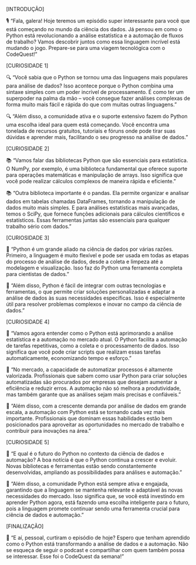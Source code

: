 [INTRODUÇÃO]

🎙️ “Fala, galera! Hoje teremos um episódio super interessante para você que está começando no mundo da ciência dos dados. Já pensou em como o Python está revolucionando a análise estatística e a automação de fluxos de trabalho? Vamos descobrir juntos como essa linguagem incrível está mudando o jogo. Prepare-se para uma viagem tecnológica com o CodeQuest!”

[CURIOSIDADE 1]

🔍 “Você sabia que o Python se tornou uma das linguagens mais populares para análise de dados? Isso acontece porque o Python combina uma sintaxe simples com um poder incrível de processamento. É como ter um superpoder na palma da mão – você consegue fazer análises complexas de forma muito mais fácil e rápida do que com muitas outras linguagens.”

🔍 “Além disso, a comunidade ativa e o suporte extensivo fazem do Python uma escolha ideal para quem está começando. Você encontra uma tonelada de recursos gratuitos, tutoriais e fóruns onde pode tirar suas dúvidas e aprender mais, facilitando o seu progresso na análise de dados.”

[CURIOSIDADE 2]

📚 “Vamos falar das bibliotecas Python que são essenciais para estatística. O NumPy, por exemplo, é uma biblioteca fundamental que oferece suporte para operações matemáticas e manipulação de arrays. Isso significa que você pode realizar cálculos complexos de maneira rápida e eficiente.”

📚 “Outra biblioteca importante é o pandas. Ela permite organizar e analisar dados em tabelas chamadas DataFrames, tornando a manipulação de dados muito mais simples. E para análises estatísticas mais avançadas, temos o SciPy, que fornece funções adicionais para cálculos científicos e estatísticos. Essas ferramentas juntas são essenciais para qualquer trabalho sério com dados.”

[CURIOSIDADE 3]

🔧 “Python é um grande aliado na ciência de dados por várias razões. Primeiro, a linguagem é muito flexível e pode ser usada em todas as etapas do processo de análise de dados, desde a coleta e limpeza até a modelagem e visualização. Isso faz do Python uma ferramenta completa para cientistas de dados.”

🔧 “Além disso, Python é fácil de integrar com outras tecnologias e ferramentas, o que permite criar soluções personalizadas e adaptar a análise de dados às suas necessidades específicas. Isso é especialmente útil para resolver problemas complexos e inovar no campo da ciência de dados.”

[CURIOSIDADE 4]

🚀 “Vamos agora entender como o Python está aprimorando a análise estatística e a automação no mercado atual. O Python facilita a automação de tarefas repetitivas, como a coleta e o processamento de dados. Isso significa que você pode criar scripts que realizam essas tarefas automaticamente, economizando tempo e esforço.”

🚀 “No mercado, a capacidade de automatizar processos é altamente valorizada. Profissionais que sabem como usar Python para criar soluções automatizadas são procurados por empresas que desejam aumentar a eficiência e reduzir erros. A automação não só melhora a produtividade, mas também garante que as análises sejam mais precisas e confiáveis.”

🚀 “Além disso, com a crescente demanda por análise de dados em grande escala, a automação com Python está se tornando cada vez mais importante. Profissionais que dominam essas habilidades estão bem posicionados para aproveitar as oportunidades no mercado de trabalho e contribuir para inovações na área.”

[CURIOSIDADE 5]

🔮 “E qual é o futuro do Python no contexto da ciência de dados e automação? A boa notícia é que o Python continua a crescer e evoluir. Novas bibliotecas e ferramentas estão sendo constantemente desenvolvidas, ampliando as possibilidades para análises e automação.”

🔮 “Além disso, a comunidade Python está sempre ativa e engajada, garantindo que a linguagem se mantenha relevante e adaptável às novas necessidades do mercado. Isso significa que, se você está investindo em aprender Python agora, está fazendo uma escolha inteligente para o futuro, pois a linguagem promete continuar sendo uma ferramenta crucial para ciência de dados e automação.”

[FINALIZAÇÃO]

🎉 “E aí, pessoal, curtiram o episódio de hoje? Espero que tenham aprendido como o Python está transformando a análise de dados e a automação. Não se esqueça de seguir o podcast e compartilhar com quem também possa se interessar. Esse foi o CodeQuest da semana!”